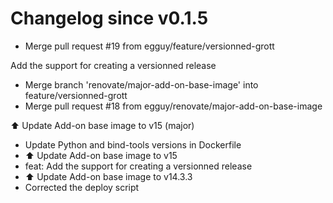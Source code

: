 # Changelog since v0.1.5
- Merge pull request #19 from egguy/feature/versionned-grott

Add the support for creating a versionned release 
- Merge branch 'renovate/major-add-on-base-image' into feature/versionned-grott 
- Merge pull request #18 from egguy/renovate/major-add-on-base-image

⬆️ Update Add-on base image to v15 (major) 
- Update Python and bind-tools versions in Dockerfile 
- ⬆️ Update Add-on base image to v15 
- feat: Add the support for creating a versionned release 
- ⬆️ Update Add-on base image to v14.3.3 
- Corrected the deploy script 
